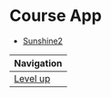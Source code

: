 # Course App #

* [Sunshine2](Sunshine2/README.md)

| Navigation               |
| ------------------------ |
| [Level up](../README.md) |
